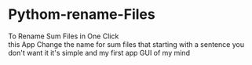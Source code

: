 # Pythom-rename-Files
To Rename Sum Files in One Click  
this App Change the name for sum files that starting with a sentence you don't want it 
it's simple and my first app GUI of my mind
